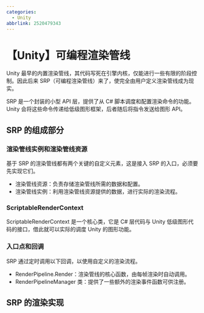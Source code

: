 ```yaml
---
categories:
  - Unity
abbrlink: 2520479343
---
```

# 【Unity】可编程渲染管线

Unity 最早的内置渲染管线，其代码写死在引擎内核，仅能进行一些有限的阶段控制。因此后来 SRP（可编程渲染管线）来了，使完全由用户定义渲染管线成为现实。

SRP 是一个封装的小型 API 层，提供了从 C# 脚本调度和配置渲染命令的功能。Unity 会将这些命令传递给低级图形框架，后者随后将指令发送给图形 API。

## SRP 的组成部分

### 渲染管线实例和渲染管线资源

基于 SRP 的渲染管线都有两个关键的自定义元素，这是接入 SRP 的入口，必须要先实现它们。

- 渲染管线资源：负责存储渲染管线所需的数据和配置。
- 渲染管线实例：利用渲染管线资源提供的数据，进行实际的渲染流程。

### ScriptableRenderContext

ScriptableRenderContext 是一个核心类，它是 C# 层代码与 Unity 低级图形代码的接口，借此就可以实际的调度 Unity 的图形功能。

### 入口点和回调

SRP 通过定时调用以下回调，以使用自定义的渲染流程。

- RenderPipeline.Render：渲染管线的核心函数，由每帧渲染时自动调用。
- RenderPipelineManager 类：提供了一些额外的渲染事件函数可供注册。

## SRP 的渲染实现
